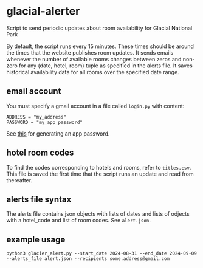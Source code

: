 # glacial-alerter
Script to send periodic updates about room availability for Glacial National Park

By default, the script runs every 15 minutes. These times should be around the times that the website publishes room updates. It sends emails whenever the number of available rooms changes between zeros and non-zero for any (date, hotel, room) tuple as specified in the alerts file. It saves historical availability data for all rooms over the specified date range.

## email account
You must specify a gmail account in a file called `login.py` with content:
```
ADDRESS = "my_address"
PASSWORD = "my_app_password"
```
See [this](https://support.google.com/mail/answer/185833?hl=en) for generating an app password.

## hotel room codes
To find the codes corresponding to hotels and rooms, refer to `titles.csv`. This file is saved the first time that the script runs an update and read from thereafter.

## alerts file syntax
The alerts file contains json objects with lists of dates and lists of odjects with a hotel_code and list of room codes. See `alert.json`.

## example usage
```
python3 glacier_alert.py --start_date 2024-08-31 --end_date 2024-09-09 --alerts_file alert.json --recipients some.address@gmail.com
```
